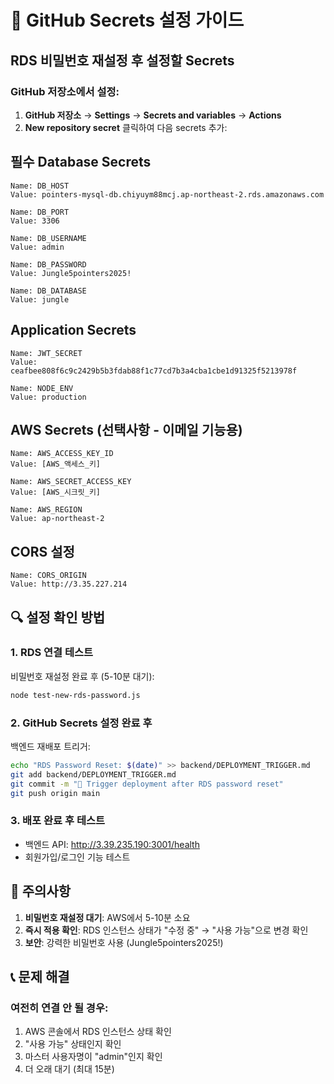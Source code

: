 # 🔑 GitHub Secrets 설정 가이드

## RDS 비밀번호 재설정 후 설정할 Secrets

### GitHub 저장소에서 설정:
1. **GitHub 저장소** → **Settings** → **Secrets and variables** → **Actions**
2. **New repository secret** 클릭하여 다음 secrets 추가:

## 필수 Database Secrets
```
Name: DB_HOST
Value: pointers-mysql-db.chiyuym88mcj.ap-northeast-2.rds.amazonaws.com

Name: DB_PORT  
Value: 3306

Name: DB_USERNAME
Value: admin

Name: DB_PASSWORD
Value: Jungle5pointers2025!

Name: DB_DATABASE
Value: jungle
```

## Application Secrets
```
Name: JWT_SECRET
Value: ceafbee808f6c9c2429b5b3fdab88f1c77cd7b3a4cba1cbe1d91325f5213978f

Name: NODE_ENV
Value: production
```

## AWS Secrets (선택사항 - 이메일 기능용)
```
Name: AWS_ACCESS_KEY_ID
Value: [AWS_액세스_키]

Name: AWS_SECRET_ACCESS_KEY  
Value: [AWS_시크릿_키]

Name: AWS_REGION
Value: ap-northeast-2
```

## CORS 설정
```
Name: CORS_ORIGIN
Value: http://3.35.227.214
```

## 🔍 설정 확인 방법

### 1. RDS 연결 테스트
비밀번호 재설정 완료 후 (5-10분 대기):
```bash
node test-new-rds-password.js
```

### 2. GitHub Secrets 설정 완료 후
백엔드 재배포 트리거:
```bash
echo "RDS Password Reset: $(date)" >> backend/DEPLOYMENT_TRIGGER.md
git add backend/DEPLOYMENT_TRIGGER.md
git commit -m "🔑 Trigger deployment after RDS password reset"
git push origin main
```

### 3. 배포 완료 후 테스트
- 백엔드 API: http://3.39.235.190:3001/health
- 회원가입/로그인 기능 테스트

## 🚨 주의사항

1. **비밀번호 재설정 대기**: AWS에서 5-10분 소요
2. **즉시 적용 확인**: RDS 인스턴스 상태가 "수정 중" → "사용 가능"으로 변경 확인
3. **보안**: 강력한 비밀번호 사용 (Jungle5pointers2025!)

## 📞 문제 해결

### 여전히 연결 안 될 경우:
1. AWS 콘솔에서 RDS 인스턴스 상태 확인
2. "사용 가능" 상태인지 확인
3. 마스터 사용자명이 "admin"인지 확인
4. 더 오래 대기 (최대 15분)
